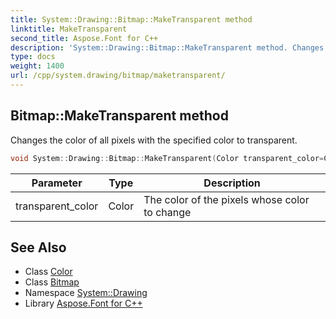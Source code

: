 ```yaml
---
title: System::Drawing::Bitmap::MakeTransparent method
linktitle: MakeTransparent
second_title: Aspose.Font for C++
description: 'System::Drawing::Bitmap::MakeTransparent method. Changes the color of all pixels with the specified color to transparent in C++.'
type: docs
weight: 1400
url: /cpp/system.drawing/bitmap/maketransparent/
---
```

## Bitmap::MakeTransparent method


Changes the color of all pixels with the specified color to transparent.

```cpp
void System::Drawing::Bitmap::MakeTransparent(Color transparent_color=Color::get_LightGray())
```


| Parameter | Type | Description |
| --- | --- | --- |
| transparent_color | Color | The color of the pixels whose color to change |

## See Also

* Class [Color](../../color/)
* Class [Bitmap](../)
* Namespace [System::Drawing](../../)
* Library [Aspose.Font for C++](../../../)

